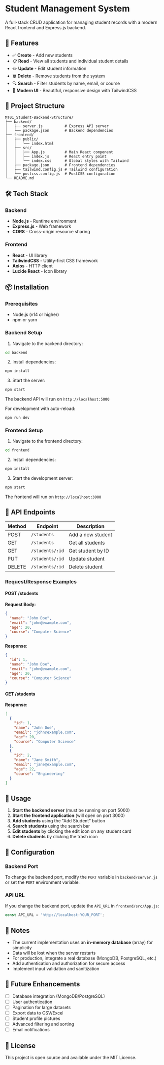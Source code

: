 # Student Management System

A full-stack CRUD application for managing student records with a modern React frontend and Express.js backend.

## 🚀 Features

- ✅ **Create** - Add new students
- 📋 **Read** - View all students and individual student details
- ✏️ **Update** - Edit student information
- 🗑️ **Delete** - Remove students from the system
- 🔍 **Search** - Filter students by name, email, or course
- 🎨 **Modern UI** - Beautiful, responsive design with TailwindCSS

## 📁 Project Structure

```
MT01_Student-Backend-Structure/
├── backend/
│   ├── server.js          # Express API server
│   └── package.json       # Backend dependencies
├── frontend/
│   ├── public/
│   │   └── index.html
│   ├── src/
│   │   ├── App.js         # Main React component
│   │   ├── index.js       # React entry point
│   │   └── index.css      # Global styles with Tailwind
│   ├── package.json       # Frontend dependencies
│   ├── tailwind.config.js # Tailwind configuration
│   └── postcss.config.js  # PostCSS configuration
└── README.md
```

## 🛠️ Tech Stack

### Backend
- **Node.js** - Runtime environment
- **Express.js** - Web framework
- **CORS** - Cross-origin resource sharing

### Frontend
- **React** - UI library
- **TailwindCSS** - Utility-first CSS framework
- **Axios** - HTTP client
- **Lucide React** - Icon library

## 📦 Installation

### Prerequisites
- Node.js (v14 or higher)
- npm or yarn

### Backend Setup

1. Navigate to the backend directory:
```bash
cd backend
```

2. Install dependencies:
```bash
npm install
```

3. Start the server:
```bash
npm start
```

The backend API will run on `http://localhost:5000`

For development with auto-reload:
```bash
npm run dev
```

### Frontend Setup

1. Navigate to the frontend directory:
```bash
cd frontend
```

2. Install dependencies:
```bash
npm install
```

3. Start the development server:
```bash
npm start
```

The frontend will run on `http://localhost:3000`

## 🔌 API Endpoints

| Method | Endpoint | Description |
|--------|----------|-------------|
| POST | `/students` | Add a new student |
| GET | `/students` | Get all students |
| GET | `/students/:id` | Get student by ID |
| PUT | `/students/:id` | Update student |
| DELETE | `/students/:id` | Delete student |

### Request/Response Examples

#### POST /students
**Request Body:**
```json
{
  "name": "John Doe",
  "email": "john@example.com",
  "age": 20,
  "course": "Computer Science"
}
```

**Response:**
```json
{
  "id": 1,
  "name": "John Doe",
  "email": "john@example.com",
  "age": 20,
  "course": "Computer Science"
}
```

#### GET /students
**Response:**
```json
[
  {
    "id": 1,
    "name": "John Doe",
    "email": "john@example.com",
    "age": 20,
    "course": "Computer Science"
  },
  {
    "id": 2,
    "name": "Jane Smith",
    "email": "jane@example.com",
    "age": 22,
    "course": "Engineering"
  }
]
```

## 🎯 Usage

1. **Start the backend server** (must be running on port 5000)
2. **Start the frontend application** (will open on port 3000)
3. **Add students** using the "Add Student" button
4. **Search students** using the search bar
5. **Edit students** by clicking the edit icon on any student card
6. **Delete students** by clicking the trash icon

## 🔧 Configuration

### Backend Port
To change the backend port, modify the `PORT` variable in `backend/server.js` or set the `PORT` environment variable.

### API URL
If you change the backend port, update the `API_URL` in `frontend/src/App.js`:
```javascript
const API_URL = 'http://localhost:YOUR_PORT';
```

## 📝 Notes

- The current implementation uses an **in-memory database** (array) for simplicity
- Data will be lost when the server restarts
- For production, integrate a real database (MongoDB, PostgreSQL, etc.)
- Add authentication and authorization for secure access
- Implement input validation and sanitization

## 🚀 Future Enhancements

- [ ] Database integration (MongoDB/PostgreSQL)
- [ ] User authentication
- [ ] Pagination for large datasets
- [ ] Export data to CSV/Excel
- [ ] Student profile pictures
- [ ] Advanced filtering and sorting
- [ ] Email notifications

## 📄 License

This project is open source and available under the MIT License.
